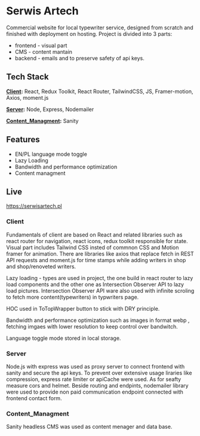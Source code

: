 # Serwis Artech

Commercial website for local typewriter service, designed from scratch and finished with deployment on hosting. Project is divided into 3 parts:

- frontend - visual part
- CMS - content mantain
- backend - emails and to preserve safety of api keys.

## Tech Stack

**[Client](#Client):** React, Redux Toolkit, React Router, TailwindCSS, JS, Framer-motion, Axios, moment.js

**[Server](#Sever):** Node, Express, Nodemailer

**[Content_Managment](#Content_Managment):** Sanity

## Features

- EN/PL language mode toggle
- Lazy Loading
- Bandwidth and performance optimization
- Content managment

## Live

https://serwisartech.pl

### Client

Fundamentals of client are based on React and related libraries such as react router for navigation, react icons, redux toolkit responsible for state. Visual part includes Tailwind CSS insted of commnon CSS and Motion framer for animation. There are libraries like axios that replace fetch in REST API requests and moment.js for time stamps while adding writers in shop and shop/renoveted writers.

Lazy loading - types are used in project, the one build in react router to lazy load components and the other one as Intersection Observer API to lazy load pictures. Intersection Observer API ware also used with infinite scroling to fetch more content(typewriters) in typwriters page.

HOC used in ToTopWrapper button to stick with DRY principle.

Bandwidth and performance optimization such as images in format webp , fetching imgaes with lower resolution to keep control over bandwitch.

Language toggle mode stored in local storage.

### Server

Node.js with express was used as proxy server to connect frontend with sanity and secure the api keys.
To prevent over extensive usage liraries like compression, express rate limiter or apiCache were used. As for seafty measure cors and helmet. Beside routing and endpints, nodemailer library were used to provide non paid communication endpoint connected with frontend contact form.

### Content_Managment

Sanity headless CMS was used as content menager and data base.
